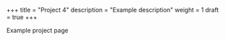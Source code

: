 +++
title = "Project 4"
description = "Example description"
weight = 1
draft = true
+++

Example project page
